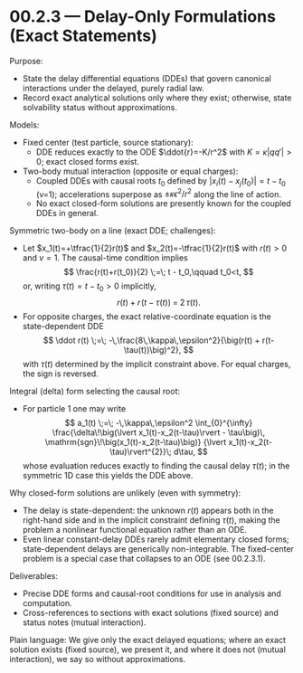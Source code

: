 # 00.2.3 — Delay-Only Formulations (Exact Statements)

Purpose:
- State the delay differential equations (DDEs) that govern canonical interactions under the delayed, purely radial law.
- Record exact analytical solutions only where they exist; otherwise, state solvability status without approximations.

Models:
- Fixed center (test particle, source stationary):
  - DDE reduces exactly to the ODE $\ddot{r}=-K/r^2$ with $K=\kappa |q q'|>0$; exact closed forms exist.
- Two-body mutual interaction (opposite or equal charges):
  - Coupled DDEs with causal roots $t_0$ defined by $|x_i(t)-x_j(t_0)|=t-t_0$ (v=1); accelerations superpose as $\pm \kappa \epsilon^2/r^2$ along the line of action.
  - No exact closed-form solutions are presently known for the coupled DDEs in general.

Symmetric two-body on a line (exact DDE; challenges):
- Let $x_1(t)=+\tfrac{1}{2}r(t)$ and $x_2(t)=-\tfrac{1}{2}r(t)$ with $r(t)>0$ and $v=1$. The causal-time condition implies
  $$
  \frac{r(t)+r(t_0)}{2} \;=\; t - t_0,\qquad t_0<t,
  $$
  or, writing $\tau(t)=t-t_0>0$ implicitly,
  $$
  r(t) + r\!\big(t-\tau(t)\big) \;=\; 2\,\tau(t).
  $$
- For opposite charges, the exact relative-coordinate equation is the state-dependent DDE
  $$
  \ddot r(t) \;=\; -\,\frac{8\,\kappa\,\epsilon^2}{\big(r(t) + r(t-\tau(t))\big)^2},
  $$
  with $\tau(t)$ determined by the implicit constraint above. For equal charges, the sign is reversed.

Integral (delta) form selecting the causal root:
- For particle 1 one may write
  $$
  a_1(t) \;=\; -\,\kappa\,\epsilon^2 \int_{0}^{\infty}
  \frac{\delta\!\big(\lvert x_1(t)-x_2(t-\tau)\rvert - \tau\big)\,
  \mathrm{sgn}\!\big(x_1(t)-x_2(t-\tau)\big)}
  {\lvert x_1(t)-x_2(t-\tau)\rvert^{2}}\; d\tau,
  $$
  whose evaluation reduces exactly to finding the causal delay $\tau(t)$; in the symmetric 1D case this yields the DDE above.

Why closed-form solutions are unlikely (even with symmetry):
- The delay is state-dependent: the unknown $r(t)$ appears both in the right-hand side and in the implicit constraint defining $\tau(t)$, making the problem a nonlinear functional equation rather than an ODE.
- Even linear constant-delay DDEs rarely admit elementary closed forms; state-dependent delays are generically non-integrable. The fixed-center problem is a special case that collapses to an ODE (see 00.2.3.1).

Deliverables:
- Precise DDE forms and causal-root conditions for use in analysis and computation.
- Cross-references to sections with exact solutions (fixed source) and status notes (mutual interaction).

Plain language: We give only the exact delayed equations; where an exact solution exists (fixed source), we present it, and where it does not (mutual interaction), we say so without approximations.
